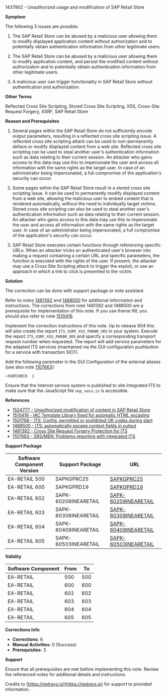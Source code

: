 1437902 - Unauthorized usage and modification of SAP Retail Store

**Symptom**

The following 3 issues are possible:

1. The SAP Retail Store can be abused by a malicious user allowing them to modify displayed application content without authorization and to potentially obtain authentication information from other legitimate users.

2. The SAP Retail Store can be abused by a malicious user allowing them to modify application content, and persist the modified content without authorization and to potentially obtain authentication information from other legitimate users.

3. A malicious user can trigger functionality in SAP Retail Store without authentication and authorization.

**Other Terms**

Reflected Cross Site Scripting, Stored Cross Site Scripting, XSS, Cross-Site Request Forgery, XSRF, SAP Retail Store

**Reason and Prerequisites**

1. Several pages within the SAP Retail Store do not sufficiently encode output parameters, resulting in a reflected cross site scripting issue. A reflected cross site scripting attack can be used to non-permanently deface or modify displayed content from a web site. Reflected cross site scripting can be used to steal another user's authentication information such as data relating to their current session. An attacker who gains access to this data may use this to impersonate the user and access all information with the same rights as the target user. In case of an administrator being impersonated, a full compromise of the application's security can occur.

2. Some pages within the SAP Retail Store result in a stored cross site scripting issue. It can be used to permanently modify displayed content from a web site, allowing the malicious user to embed content that is rendered automatically, without the need to individually target victims. Stored cross site scripting can also be used to steal another user's authentication information such as data relating to their current session. An attacker who gains access to this data may use this to impersonate the user and access all information with the same rights as the target user. In case of an administrator being impersonated, a full compromise of the application's security can occur.

3. SAP Retail Store executes certain functions through referencing specific URLs. When an attacker tricks an authenticated user's browser into making a request containing a certain URL and specific parameters, the function is executed with the rights of the user. If present, the attacker may use a Cross Site Scripting attack to trigger the exploit, or use an approach in which a link to click is presented to the victim.

**Solution**

The correction can be done with support package or note assistant.

Refer to notes [1481392](https://me.sap.com/notes/1481392) and [1488500](https://me.sap.com/notes/1488500) for additional information and instructions. The corrections from note 1481392 and 1488500 are a prerequisite for implementation of this note. If you use theme 99, you should also refer to note [1510419](https://me.sap.com/notes/1510419).

Implement the correction instructions of this note. Up to release 604 this will also create the report `ITS_XSRF_XSS_PARAM_SRS` in your system. Execute the report `ITS_XSRF_XSS_PARAM_SRS` and specify a corresponding transport request number when requested. The report will add service parameters for the adapted ITS services (maintained via the GUI configuration pushbutton for a service with transaction SICF).

Add the following parameter in the GUI Configuration of the external aliases (see also note [1107663](https://me.sap.com/notes/1107663)):

```
~XSRFCHECK  1
```

Ensure that the Internet service system is published to site Integrated ITS to make sure that the JavaScript file `sep_secu.js` is accessible.

**References**

- [1524777 - Unauthorized modification of content in SAP Retail Store](https://me.sap.com/notes/1524777)
- [1510419 - IAC Template Library fixed for automatic HTML escaping](https://me.sap.com/notes/1510419)
- [1501768 - ITS: Config. permitted or prohibited OK codes during start](https://me.sap.com/notes/1501768)
- [1488500 - ITS: automatically escape context fields in output](https://me.sap.com/notes/1488500)
- [1481392 - Cross Site Request Forgery Protection for ITS](https://me.sap.com/notes/1481392)
- [1107663 - SRS/MEN: Problems reporting with integrated ITS](https://me.sap.com/notes/1107663)

**Support Package**

| Software Component Version | Support Package | URL |
|----------------------------|-----------------|-----|
| EA-RETAIL 500              | SAPKGPRC25      | [SAPKGPRC25](https://me.sap.com/supportpackage/SAPKGPRC25) |
| EA-RETAIL 600              | SAPKGPRD19      | [SAPKGPRD19](https://me.sap.com/supportpackage/SAPKGPRD19) |
| EA-RETAIL 602              | SAPK-60209INEARETAIL | [SAPK-60209INEARETAIL](https://me.sap.com/supportpackage/SAPK-60209INEARETAIL) |
| EA-RETAIL 603              | SAPK-60308INEARETAIL | [SAPK-60308INEARETAIL](https://me.sap.com/supportpackage/SAPK-60308INEARETAIL) |
| EA-RETAIL 604              | SAPK-60409INEARETAIL | [SAPK-60409INEARETAIL](https://me.sap.com/supportpackage/SAPK-60409INEARETAIL) |
| EA-RETAIL 605              | SAPK-60503INEARETAIL | [SAPK-60503INEARETAIL](https://me.sap.com/supportpackage/SAPK-60503INEARETAIL) |

**Validity**

| Software Component | From | To |
|--------------------|------|----|
| EA-RETAIL          | 500  | 500 |
| EA-RETAIL          | 600  | 600 |
| EA-RETAIL          | 602  | 602 |
| EA-RETAIL          | 603  | 603 |
| EA-RETAIL          | 604  | 604 |
| EA-RETAIL          | 605  | 605 |

**Corrections Info**

- **Corrections**: 6
- **Manual Activities**: 0 (Success)
- **Prerequisites**: 3

**Support**

Ensure that all prerequisites are met before implementing this note. Review the referenced notes for additional details and instructions.

Credits to [https://redrays.io](https://redrays.io) for support to provided information.